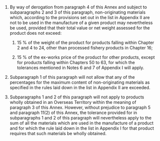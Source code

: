 1. By way of derogation from paragraph 4 of this Annex and subject to subparagraphs 2 and 3 of this paragraph, non-originating materials which, according to the provisions set out in the list in Appendix II are not to be used in the manufacture of a given product may nevertheless be used, provided that their total value or net weight assessed for the product does not exceed:

   1. 15 % of the weight of the product for products falling within Chapter 2 and 4 to 24, other than processed fishery products in Chapter 16;

   2. 15 % of the ex-works price of the product for other products, except for products falling within Chapters 50 to 63, for which the tolerances mentioned in Notes 6 and 7 of Appendix I will apply.

2. Subparagraph 1 of this paragraph will not allow that any of the percentages for the maximum content of non-originating materials as specified in the rules laid down in the list in Appendix II are exceeded.

3. Subparagraphs 1 and 2 of this paragraph will not apply to products wholly obtained in an Overseas Territory within the meaning of paragraph 3 of this Annex. However, without prejudice to paragraph 5 and paragraph 11(2) of this Annex, the tolerance provided for in subparagraphs 1 and 2 of this paragraph will nevertheless apply to the sum of all the materials which are used in the manufacture of a product and for which the rule laid down in the list in Appendix I for that product requires that such materials be wholly obtained.

